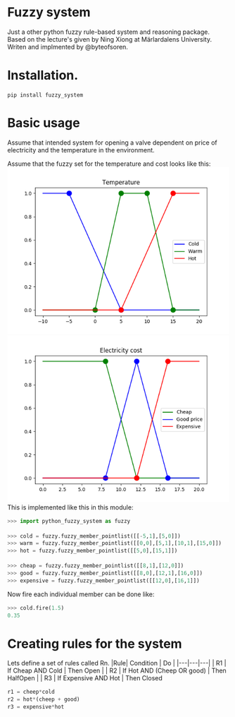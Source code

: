 # Fuzzy system
Just a other python fuzzy rule-based system and reasoning package.
Based on the lecture's given by Ning Xiong at Märlardalens University.
Writen and implmented by @byteofsoren.


# Installation.
```
pip install fuzzy_system

```
# Basic usage
Assume that intended system for opening a valve dependent on price of electricity and the temperature in the environment.

Assume that the fuzzy set for the temperature and cost looks like this:
![Temperature](images/temperature.png)
![Electricity cost](images/electrisity_cost.png)
This is implemented like this in this module:
``` python
>>> import python_fuzzy_system as fuzzy

>>> cold = fuzzy.fuzzy_member_pointlist([[-5,1],[5,0]])
>>> warm = fuzzy.fuzzy_member_pointlist([[0,0],[5,1],[10,1],[15,0]])
>>> hot = fuzzy.fuzzy_member_pointlist([[5,0],[15,1]])

>>> cheap = fuzzy.fuzzy_member_pointlist([[8,1],[12,0]])
>>> good = fuzzy.fuzzy_member_pointlist([[8,0],[12,1],[16,0]])
>>> expensive = fuzzy.fuzzy_member_pointlist([[12,0],[16,1]])
```
Now fire each individual member can be done like:
``` python
>>> cold.fire(1.5)
0.35
```

# Creating rules for the system
Lets define a set of rules called Rn.
|Rule| Condition | Do |
|---|---|---|
| R1 | If Cheap AND Cold | Then Open |
| R2 | If Hot AND (Cheep OR good) | Then HalfOpen |
| R3 | If Expensive AND Hot | Then Closed


``` Python
r1 = cheep*cold
r2 = hot*(cheep + good)
r3 = expensive*hot
```



